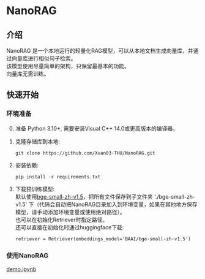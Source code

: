 # NanoRAG

## 介绍

NanoRAG 是一个本地运行的轻量化RAG模型，可以从本地文档生成向量库，并通过向量库进行相似句子检索。  
该模型使用尽量简单的架构，只保留最基本的功能。  
向量库无需训练。

## 快速开始

### 环境准备
0. 准备
   Python 3.10+, 需要安装Visual C++ 14.0或更高版本的编译器。
1. 克隆存储库到本地: 
    ```
    git clone https://github.com/Xuan03-THU/NanoRAG.git
    ```
2. 安装依赖: 
    ```
    pip install -r requirements.txt
    ```

3. 下载预训练模型:   
   默认使用[bge-small-zh-v1.5](https://huggingface.co/BAAI/bge-small-zh-v1.5/tree/main)，把所有文件保存到子文件夹 './bge-small-zh-v1.5' 下（代码会自动把NanoRAG目录加入到环境变量，如果在其他地方保存模型，请手动添加环境变量或使用绝对路径）。  
   也可以在初始化Retriever时指定路径。  
    还可以直接在初始化时通过huggingface下载:
    ```
    retriever = Retriever(embeddings_model='BAAI/bge-small-zh-v1.5')
    ```

### 使用NanoRAG
[demo.ipynb](https://github.com/Xuan03-THU/NanoRAG/blob/master/demo.ipynb)